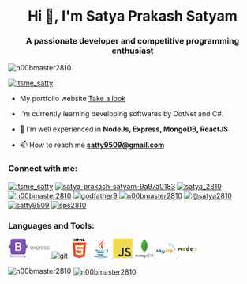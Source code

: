 <h1 align="center">Hi 👋, I'm Satya Prakash Satyam</h1>
<h3 align="center">A passionate developer and competitive programming enthusiast</h3>

<p align="left"> <img src="https://komarev.com/ghpvc/?username=n00bmaster2810&label=Profile%20views&color=0e75b6&style=plastic" alt="n00bmaster2810" /> </p>

<p align="left"> <a href="https://twitter.com/jethiya_jaagja" target="_blank"><img src="https://img.shields.io/twitter/follow/jethiya_jaagja?logo=twitter&style=for-the-badge" alt="itsme_satty" /></a> </p>

- My portfolio website <a href="https://satyaprakashsatyam.vercel.app/" target="_blank">Take a look</a>
- I'm currently learning developing softwares by DotNet and C#.

- 🌱 I’m well experienced in **NodeJs, Express, MongoDB, ReactJS**

- 📫 How to reach me **satty9509@gmail.com**

<h3 align="left">Connect with me:</h3>
<p align="left">
<a href="https://twitter.com/itsme_satty" target="_blank"><img align="center" src="https://cdn.jsdelivr.net/npm/simple-icons@3.0.1/icons/twitter.svg" alt="itsme_satty" height="30" width="40" /></a>
<a href="https://linkedin.com/in/satya-prakash-satyam-9a97a0183" target="_blank"><img align="center" src="https://cdn.jsdelivr.net/npm/simple-icons@3.0.1/icons/linkedin.svg" alt="satya-prakash-satyam-9a97a0183" height="30" width="40" /></a>
<a href="https://www.codechef.com/users/satya_2810" target="_blank"><img align="center" src="https://cdn.jsdelivr.net/npm/simple-icons@3.1.0/icons/codechef.svg" alt="satya_2810" height="30" width="40" /></a>
<a href="https://www.hackerrank.com/n00bmaster2810" target="_blank"><img align="center" src="https://cdn.jsdelivr.net/npm/simple-icons@3.0.1/icons/hackerrank.svg" alt="n00bmaster2810" height="30" width="40" /></a>
<a href="https://codeforces.com/profile/godfather9" target="_blank"><img align="center" src="https://cdn.jsdelivr.net/npm/simple-icons@3.0.1/icons/codeforces.svg" alt="godfather9" height="30" width="40" /></a>
<a href="https://www.leetcode.com/n00bmaster2810" target="_blank"><img align="center" src="https://cdn.jsdelivr.net/npm/simple-icons@3.0.1/icons/leetcode.svg" alt="n00bmaster2810" height="30" width="40" /></a>
<a href="https://www.hackerearth.com/@satya2810" target="_blank"><img align="center" src="https://cdn.jsdelivr.net/npm/simple-icons@3.0.1/icons/hackerearth.svg" alt="@satya2810" height="30" width="40" /></a>
<a href="https://auth.geeksforgeeks.org/user/satty9509" target="_blank"><img align="center" src="https://cdn.jsdelivr.net/npm/simple-icons@3.0.1/icons/geeksforgeeks.svg" alt="satty9509" height="30" width="40" /></a>
<a href="https://www.topcoder.com/members/sps2810" target="_blank"><img align="center" src="https://cdn.jsdelivr.net/npm/simple-icons@3.0.1/icons/topcoder.svg" alt="sps2810" height="30" width="40" /></a>
</p>

<h3 align="left">Languages and Tools:</h3>
<p align="left"> <a href="https://getbootstrap.com" target="_blank"> <img src="https://raw.githubusercontent.com/devicons/devicon/master/icons/bootstrap/bootstrap-plain-wordmark.svg" alt="bootstrap" width="40" height="40"/> </a> <a href="https://expressjs.com" target="_blank"> <img src="https://raw.githubusercontent.com/devicons/devicon/master/icons/express/express-original-wordmark.svg" alt="express" width="40" height="40"/> </a> <a href="https://git-scm.com/" target="_blank"> <img src="https://www.vectorlogo.zone/logos/git-scm/git-scm-icon.svg" alt="git" width="40" height="40"/> </a> <a href="https://www.w3.org/html/" target="_blank"> <img src="https://raw.githubusercontent.com/devicons/devicon/master/icons/html5/html5-original-wordmark.svg" alt="html5" width="40" height="40"/> </a> <a href="https://www.java.com" target="_blank"> <img src="https://raw.githubusercontent.com/devicons/devicon/master/icons/java/java-original.svg" alt="java" width="40" height="40"/> </a> <a href="https://developer.mozilla.org/en-US/docs/Web/JavaScript" target="_blank"> <img src="https://raw.githubusercontent.com/devicons/devicon/master/icons/javascript/javascript-original.svg" alt="javascript" width="40" height="40"/> </a> <a href="https://www.mongodb.com/" target="_blank"> <img src="https://raw.githubusercontent.com/devicons/devicon/master/icons/mongodb/mongodb-original-wordmark.svg" alt="mongodb" width="40" height="40"/> </a> <a href="https://www.mysql.com/" target="_blank"> <img src="https://raw.githubusercontent.com/devicons/devicon/master/icons/mysql/mysql-original-wordmark.svg" alt="mysql" width="40" height="40"/> </a> <a href="https://nodejs.org" target="_blank"> <img src="https://raw.githubusercontent.com/devicons/devicon/master/icons/nodejs/nodejs-original-wordmark.svg" alt="nodejs" width="40" height="40"/> </a> </p>

<p><img align="left" src="https://github-readme-stats.vercel.app/api/top-langs?username=n00bmaster2810&show_icons=true&theme=tokyonight&title_color=4b4848&locale=en&layout=compact" alt="n00bmaster2810" /></p>

<p>&nbsp;<img align="center" src="https://github-readme-stats.vercel.app/api?username=n00bmaster2810&show_icons=true&theme=radical&locale=en" alt="n00bmaster2810" /></p>
